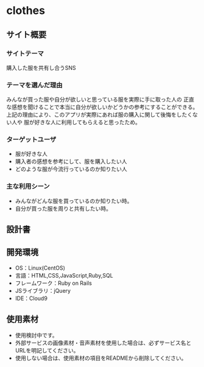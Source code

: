 # clothes

## サイト概要
### サイトテーマ
購入した服を共有し合うSNS

### テーマを選んだ理由
みんなが買った服や自分が欲しいと思っている服を実際に手に取った人の
正直な感想を聞けることで本当に自分が欲しいかどうかの参考にすることができる。
上記の理由により、このアプリが実際にあれば服の購入に関して後悔をしたくない人や
服が好きな人に利用してもらえると思ったため。

### ターゲットユーザ
- 服が好きな人
- 購入者の感想を参考にして、服を購入したい人
- どのような服が今流行っているのか知りたい人

### 主な利用シーン
- みんながどんな服を買っているのか知りたい時。
- 自分が買った服を周りと共有したい時。

## 設計書


## 開発環境
- OS：Linux(CentOS)
- 言語：HTML,CSS,JavaScript,Ruby,SQL
- フレームワーク：Ruby on Rails
- JSライブラリ：jQuery
- IDE：Cloud9

## 使用素材
- 使用検討中です。
- 外部サービスの画像素材・音声素材を使用した場合は、必ずサービス名とURLを明記してください。
- 使用しない場合は、使用素材の項目をREADMEから削除してください。